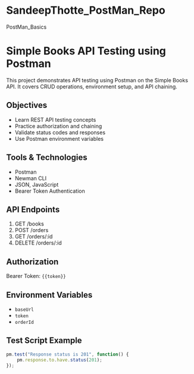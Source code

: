 # SandeepThotte_PostMan_Repo
PostMan_Basics

# Simple Books API Testing using Postman

This project demonstrates API testing using Postman on the Simple Books API. It covers CRUD operations, environment setup, and API chaining.

## Objectives
- Learn REST API testing concepts
- Practice authorization and chaining
- Validate status codes and responses
- Use Postman environment variables

## Tools & Technologies
- Postman
- Newman CLI
- JSON, JavaScript
- Bearer Token Authentication

## API Endpoints
1. GET /books
2. POST /orders
3. GET /orders/:id
4. DELETE /orders/:id

## Authorization
Bearer Token: `{{token}}`

## Environment Variables
- `baseUrl`
- `token`
- `orderId`

## Test Script Example
```javascript
pm.test("Response status is 201", function() {
    pm.response.to.have.status(201);
});
